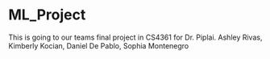 # ML_Project
This is going to our teams final project in  CS4361 for Dr. Piplai. Ashley Rivas, Kimberly Kocian, Daniel De Pablo, Sophia Montenegro
